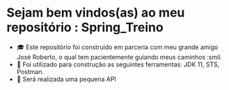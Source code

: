 # Sejam bem vindos(as) ao meu repositório : Spring_Treino


- :mortar_board: Este repositório foi construido em parceria com meu grande amigo José Roberto, o qual tem pacientemente guiando meus caminhos :smil.
- :construction: Foi utilizado para construção as seguintes ferramentas: JDK 11, STS, Postman.
- :memo: Será realizada uma pequena API 
